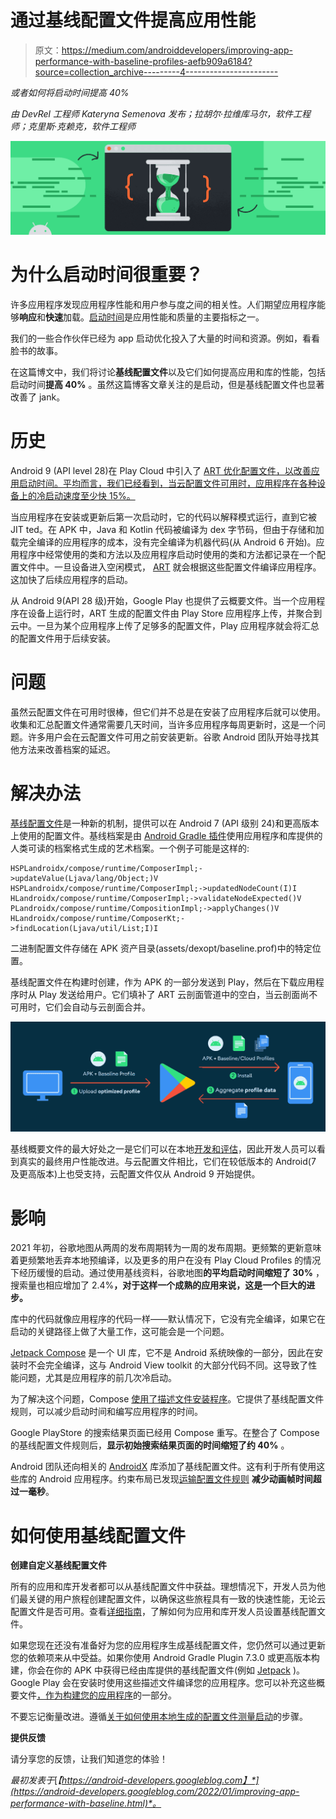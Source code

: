 # 通过基线配置文件提高应用性能

> 原文：<https://medium.com/androiddevelopers/improving-app-performance-with-baseline-profiles-aefb909a6184?source=collection_archive---------4----------------------->

*或者如何将启动时间提高 40%*

*由 DevRel 工程师 Kateryna Semenova 发布；拉胡尔·拉维库马尔，软件工程师；克里斯·克赖克，软件工程师*

![](img/760b751f77082e374cb928ddf69cde24.png)

# 为什么启动时间很重要？

许多应用程序发现应用程序性能和用户参与度之间的相关性。人们期望应用程序能够**响应**和**快速**加载。[启动时间](https://support.google.com/googleplay/android-developer/answer/9844486)是应用性能和质量的主要指标之一。

我们的一些合作伙伴已经为 app 启动优化投入了大量的时间和资源。例如，看看脸书的故事。

在这篇博文中，我们将讨论**基线配置文件**以及它们如何提高应用和库的性能，包括启动时间**提高 40%** 。虽然这篇博客文章关注的是启动，但是基线配置文件也显著改善了 jank。

# 历史

Android 9 (API level 28)在 Play Cloud 中引入了 [ART 优化配置文件，以改善应用启动时间。平均而言，我们已经看到，当云配置文件可用时，应用程序在各种设备上的冷启动速度至少快 15%。](https://android-developers.googleblog.com/2019/04/improving-app-performance-with-art.html)

当应用程序在安装或更新后第一次启动时，它的代码以解释模式运行，直到它被 JIT ted。在 APK 中，Java 和 Kotlin 代码被编译为 dex 字节码，但由于存储和加载完全编译的应用程序的成本，没有完全编译为机器代码(从 Android 6 开始)。应用程序中经常使用的类和方法以及应用程序启动时使用的类和方法都记录在一个配置文件中。一旦设备进入空闲模式， [ART](https://source.android.com/devices/tech/dalvik/configure%23how_art_works) 就会根据这些配置文件编译应用程序。这加快了后续应用程序的启动。

从 Android 9(API 28 级)开始，Google Play 也提供了云概要文件。当一个应用程序在设备上运行时，ART 生成的配置文件由 Play Store 应用程序上传，并聚合到云中。一旦为某个应用程序上传了足够多的配置文件，Play 应用程序就会将汇总的配置文件用于后续安装。

# 问题

虽然云配置文件在可用时很棒，但它们并不总是在安装了应用程序后就可以使用。收集和汇总配置文件通常需要几天时间，当许多应用程序每周更新时，这是一个问题。许多用户会在云配置文件可用之前安装更新。谷歌 Android 团队开始寻找其他方法来改善档案的延迟。

# 解决办法

[基线配置文件](https://developer.android.com/studio/profile/baselineprofiles)是一种新的机制，提供可以在 Android 7 (API 级别 24)和更高版本上使用的配置文件。基线档案是由 [Android Gradle 插件](https://developer.android.com/studio/releases/gradle-plugin)使用应用程序和库提供的人类可读的档案格式生成的艺术档案。一个例子可能是这样的:

```
HSPLandroidx/compose/runtime/ComposerImpl;->updateValue(Ljava/lang/Object;)V HSPLandroidx/compose/runtime/ComposerImpl;->updatedNodeCount(I)I HLandroidx/compose/runtime/ComposerImpl;->validateNodeExpected()V PLandroidx/compose/runtime/CompositionImpl;->applyChanges()V HLandroidx/compose/runtime/ComposerKt;->findLocation(Ljava/util/List;I)I
```

二进制配置文件存储在 APK 资产目录(assets/dexopt/baseline.prof)中的特定位置。

基线配置文件在构建时创建，作为 APK 的一部分发送到 Play，然后在下载应用程序时从 Play 发送给用户。它们填补了 ART 云剖面管道中的空白，当云剖面尚不可用时，它们会自动与云剖面合并。

![](img/dbe0f3d96a92ca0cb79f932186934435.png)

基线概要文件的最大好处之一是它们可以在本地[开发和评估](https://developer.android.com/studio/profile/baselineprofiles#creating-profile-rules)，因此开发人员可以看到真实的最终用户性能改进。与云配置文件相比，它们在较低版本的 Android(7 及更高版本)上也受支持，云配置文件仅从 Android 9 开始提供。

# 影响

2021 年初，谷歌地图从两周的发布周期转为一周的发布周期。更频繁的更新意味着更频繁地丢弃本地预编译，以及更多的用户在没有 Play Cloud Profiles 的情况下经历缓慢的启动。通过使用基线资料，谷歌地图**的平均启动时间缩短了 30%** ，搜索量也相应增加了 2.4%**，对于这样一个成熟的应用来说，这是一个巨大的进步。**

库中的代码就像应用程序的代码一样——默认情况下，它没有完全编译，如果它在启动的关键路径上做了大量工作，这可能会是一个问题。

[Jetpack Compose](https://developer.android.com/jetpack/compose) 是一个 UI 库，它不是 Android 系统映像的一部分，因此在安装时不会完全编译，这与 Android View toolkit 的大部分代码不同。这导致了性能问题，尤其是应用程序的前几次冷启动。

为了解决这个问题，Compose [使用了描述文件安装程序](https://developer.android.com/jetpack/compose/ergonomics#profile-inst)。它提供了基线配置文件规则，可以减少启动时间和编写应用程序的时间。

Google PlayStore 的搜索结果页面已经用 Compose 重写。在整合了 Compose 的基线配置文件规则后，**显示初始搜索结果页面的时间缩短了约 40%** 。

Android 团队还向相关的 [AndroidX](https://developer.android.com/jetpack/androidx/) 库添加了基线配置文件。这有利于所有使用这些库的 Android 应用程序。约束布局已发现[运输配置文件规则](https://github.com/androidx/constraintlayout/pull/423) **减少动画帧时间超过一毫秒**。

# 如何使用基线配置文件

**创建自定义基线配置文件**

所有的应用和库开发者都可以从基线配置文件中获益。理想情况下，开发人员为他们最关键的用户旅程创建配置文件，以确保这些旅程具有一致的快速性能，无论云配置文件是否可用。查看[详细指南](https://developer.android.com/studio/profile/baselineprofiles#creating-profile-rules)，了解如何为应用和库开发人员设置基线配置文件。

如果您现在还没有准备好为您的应用程序生成基线配置文件，您仍然可以通过更新您的依赖项来从中受益。如果你使用 Android Gradle Plugin 7.3.0 或更高版本构建，你会在你的 APK 中获得已经由库提供的基线配置文件(例如 [Jetpack](https://cs.android.com/search?q=baseline-prof.txt&ss=androidx%2Fplatform%2Fframeworks%2Fsupport) )。Google Play 会在安装时使用这些描述文件编译您的应用程序。您可以补充这些概要文件[，作为构建您的应用程序](https://developer.android.com/studio/profile/baselineprofiles#creating-profile-rules)的一部分。

不要忘记衡量改进。遵循[关于如何使用本地生成的配置文件测量启动](https://developer.android.com/studio/profile/baselineprofiles#measuring-improvements)的步骤。

**提供反馈**

请分享您的反馈，让我们知道您的体验！

*最初发表于*[*【https://android-developers.googleblog.com】*](https://android-developers.googleblog.com/2022/01/improving-app-performance-with-baseline.html)*。*